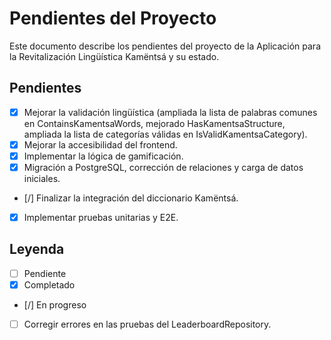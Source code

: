# Pendientes del Proyecto

Este documento describe los pendientes del proyecto de la Aplicación para la Revitalización Lingüística Kamëntsá y su estado.

## Pendientes

*   [x] Mejorar la validación lingüística (ampliada la lista de palabras comunes en ContainsKamentsaWords, mejorado HasKamentsaStructure, ampliada la lista de categorías válidas en IsValidKamentsaCategory).
*   [x] Mejorar la accesibilidad del frontend.
*   [x] Implementar la lógica de gamificación.
*   [x] Migración a PostgreSQL, corrección de relaciones y carga de datos iniciales.
*   [/] Finalizar la integración del diccionario Kamëntsá.
*   [x] Implementar pruebas unitarias y E2E.

## Leyenda

*   [ ] Pendiente
*   [x] Completado
*   [/] En progreso
*   [ ] Corregir errores en las pruebas del LeaderboardRepository.
